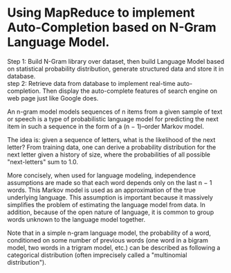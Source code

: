# Using MapReduce to implement Auto-Completion based on N-Gram Language Model. <br>

Step 1: Build N-Gram library over dataset, then build Language Model based on statistical probability distribution, generate structured data and store it in database. <br>
step 2: Retrieve data from database to implement real-time auto-completion. Then display the auto-complete features of search engine on web page just like Google does. <br>

An n-gram model models sequences of n items from a given sample of text or speech is a type of probabilistic language model for predicting the next item in such a sequence in the form of a (n − 1)–order Markov model.<br>

The idea is: given a sequence of letters, what is the likelihood of the next letter? From training data, one can derive a probability distribution for the next letter given a history of size, where the probabilities of all possible "next-letters" sum to 1.0.<br>

More concisely, when used for language modeling, independence assumptions are made so that each word depends only on the last n − 1 words. This Markov model is used as an approximation of the true underlying language. This assumption is important because it massively simplifies the problem of estimating the language model from data. In addition, because of the open nature of language, it is common to group words unknown to the language model together.<br>

Note that in a simple n-gram language model, the probability of a word, conditioned on some number of previous words (one word in a bigram model, two words in a trigram model, etc.) can be described as following a categorical distribution (often imprecisely called a "multinomial distribution").<br>

